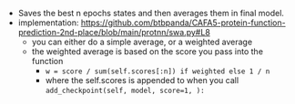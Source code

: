 -  Saves the best n epochs states and then averages them in final model.
- implementation: https://github.com/btbpanda/CAFA5-protein-function-prediction-2nd-place/blob/main/protnn/swa.py#L8
	- you can either do a simple average, or a weighted average
	- the weighted average is based on the score you pass into the function
		- `w = score / sum(self.scores[:n]) if weighted else 1 / n`
		- where the self.scores is appended to when you call `add_checkpoint(self, model, score=1, ):`
